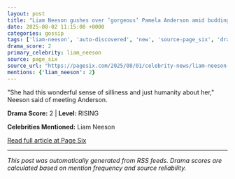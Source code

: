 ```yaml
---
layout: post
title: "Liam Neeson gushes over ‘gorgeous’ Pamela Anderson amid budding new romance"
date: 2025-08-02 11:15:00 +0000
categories: gossip
tags: ['liam-neeson', 'auto-discovered', 'new', 'source-page_six', 'drama-rising']
drama_score: 2
primary_celebrity: liam_neeson
source: page_six
source_url: "https://pagesix.com/2025/08/01/celebrity-news/liam-neeson-gushes-over-gorgeous-pamela-anderson-amid-budding-new-romance/"
mentions: {'liam_neeson': 2}
---
```


"She had this wonderful sense of silliness and just humanity about her," Neeson said of meeting Anderson.

**Drama Score:** 2 | **Level:** RISING

**Celebrities Mentioned:** Liam Neeson

[Read full article at Page Six](https://pagesix.com/2025/08/01/celebrity-news/liam-neeson-gushes-over-gorgeous-pamela-anderson-amid-budding-new-romance/)

---
*This post was automatically generated from RSS feeds. Drama scores are calculated based on mention frequency and source reliability.*
